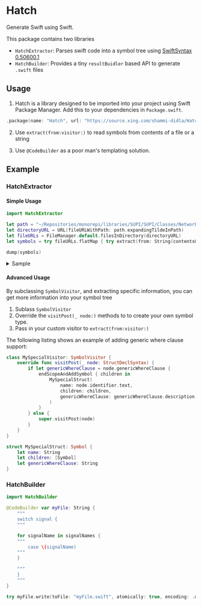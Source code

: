 # Hatch

Generate Swift using Swift.

This package contains two libraries
- `HatchExtractor`: Parses swift code into a symbol tree using [SwiftSyntax 0.50600.1](https://github.com/apple/swift-syntax)
- `HatchBuilder`: Provides a tiny `resultBuidler` based API to generate `.swift` files

## Usage

1. Hatch is a library designed to be imported into your project using Swift Package Manager. Add this to your dependencies in `Package.swift`.

```swift
.package(name: "Hatch", url: "https://source.xing.com/shammi-didla/Hatch", branch: "main")
```

2. Use `extract(from:visitor:)` to read symbols from contents of a file or a string

3. Use ``@CodeBuilder`` as a poor man's templating solution.

## Example

### HatchExtractor

#### Simple Usage

```swift
import HatchExtractor

let path = "~/Repositories/monorepi/libraries/SUPI/SUPI/Classes/NetworkUpdates" as NSString
let directoryURL = URL(fileURLWithPath: path.expandingTildeInPath)
let fileURLs = FileManager.default.filesInDirectory(directoryURL)
let symbols = try fileURLs.flatMap { try extract(from: String(contentsOf: $0)) }

dump(symbols)
```

<details>
    <summary>Sample</summary>

Input:
    
```swift
// start scope
struct A1 {

    // start scope
    struct BC {

        // start scope
        struct C1 {
        }
        // end scope. retrieve previousscope. create node. add as child

        // start scope
        struct C2 {
        }
        // end scope. retrieve previousscope. create node. add as child

        struct C3 {
        }
        // end scope. retrieve previousscope. create node. add as child

    }
    // end scope. retrieve previousscope. create node. add as child


    struct BD {
        struct D1 {}
        struct D2 {}
    }

    struct BX {
    }

}

struct A2 {
}

enum MyEnum {
}
```

Output:
```
▿ 3 elements
  ▿ HatchExtractor.Struct
    - name: "A1"
    ▿ children: 3 elements
      ▿ HatchExtractor.Struct
        - name: "BC"
        ▿ children: 3 elements
          ▿ HatchExtractor.Struct
            - name: "C1"
            - children: 0 elements
            - inheritedTypes: 0 elements
          ▿ HatchExtractor.Struct
            - name: "C2"
            - children: 0 elements
            - inheritedTypes: 0 elements
          ▿ HatchExtractor.Struct
            - name: "C3"
            - children: 0 elements
            - inheritedTypes: 0 elements
        - inheritedTypes: 0 elements
      ▿ HatchExtractor.Struct
        - name: "BD"
        ▿ children: 2 elements
          ▿ HatchExtractor.Struct
            - name: "D1"
            - children: 0 elements
            - inheritedTypes: 0 elements
          ▿ HatchExtractor.Struct
            - name: "D2"
            - children: 0 elements
            - inheritedTypes: 0 elements
        - inheritedTypes: 0 elements
      ▿ HatchExtractor.Struct
        - name: "BX"
        - children: 0 elements
        - inheritedTypes: 0 elements
    - inheritedTypes: 0 elements
  ▿ HatchExtractor.Struct
    - name: "A2"
    - children: 0 elements
    - inheritedTypes: 0 elements
  ▿ HatchExtractor.Enum
    - name: "MyEnum"
    - children: 0 elements
    - inheritedTypes: 0 elements

```
</details>

#### Advanced Usage

By subclassing ``SymbolVisitor``, and extracting specific information, you can get more information into your symbol tree

1. Sublass ``SymbolVisitor``
2. Override the `visitPost(_ node:)` methods to to create your own symbol type.
3. Pass in your custom visitor to ``extract(from:visitor:)``

The following listing shows an example of adding generic where clause support:

```swift
class MySpecialVisitor: SymbolVisitor {
    override func visitPost(_ node: StructDeclSyntax) {
        if let genericWhereClause = node.genericWhereClause {
            endScopeAndAddSymbol { children in
                MySpecialStruct(
                    name: node.identifier.text,
                    children: children,
                    genericWhereClause: genericWhereClause.description
                )
            }
        } else {
            super.visitPost(node)
        }
    }
}

struct MySpecialStruct: Symbol {
    let name: String
    let children: [Symbol]
    let genericWhereClause: String
}
```

### HatchBuilder
```swift
import HatchBuilder

@CodeBuilder var myFile: String {
    """
    switch signal {
    """

    for signalName in signalNames {
    """
        case \(signalName)
    """
    }

    """
    }
    """
}

try myFile.write(toFile: "myFile.swift", atomically: true, encoding: .utf8)
```
